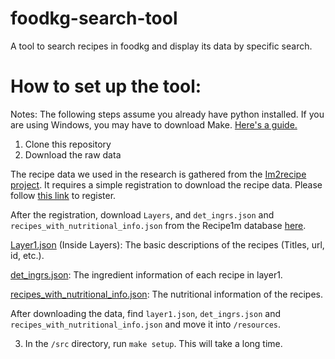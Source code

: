 # foodkg-search-tool
A tool to search recipes in foodkg and display its data by specific search. 

# How to set up the tool:
Notes: The following steps assume you already have python installed.
If you are using Windows, you may have to download Make. [Here's a guide.](https://www.technewstoday.com/install-and-use-make-in-windows/)

1. Clone this repository
2. Download the raw data

  The recipe data we used in the research is gathered from the [Im2recipe project](http://im2recipe.csail.mit.edu/). 
  It requires a simple registration to download the recipe data. Please follow [this link](http://im2recipe.csail.mit.edu/dataset/register/) to register.

  After the registration, download <code>Layers</code>, and <code>det_ingrs.json</code> and <code>recipes_with_nutritional_info.json</code> from the Recipe1m database [here](http://im2recipe.csail.mit.edu/dataset/download/). 

  [Layer1.json](http://data.csail.mit.edu/im2recipe/recipe1M_layers.tar.gz) (Inside Layers): The basic descriptions of the recipes (Titles, url, id, etc.).

  [det_ingrs.json](http://data.csail.mit.edu/im2recipe/det_ingrs.json): The ingredient information of each recipe in layer1.

  [recipes_with_nutritional_info.json](http://data.csail.mit.edu/im2recipe/recipes_with_nutritional_info.json): The nutritional information of the recipes.

  After downloading the data, find <code>layer1.json</code>, <code>det_ingrs.json</code> and <code>recipes_with_nutritional_info.json</code> and move it into <code>/resources</code>.

3. In the <code>/src</code> directory, run <code>make setup</code>. This will take a long time.
